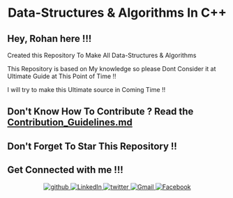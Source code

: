 <h1 align="center">Data-Structures & Algorithms In C++</h1>
<h2>Hey, Rohan here !!!</h2>
<p>Created this Repository To Make All Data-Structures & Algorithms</p>
<p>This Repository is based on My knowledge so please Dont Consider it at Ultimate Guide at This Point of Time !!</p>
<p>I will try to make this Ultimate source in Coming Time !!</p>



<h2>Don't Know How To Contribute ? Read the <a href="Contribution_Guidelines.md">Contribution_Guidelines.md</a></h2>



<h2> Don't Forget To Star This Repository !!</h2>
<h2>Get Connected with me !!!</h2>
<p align="center">
<a href="https://github.com/rohank2502" target="_blank">
<img src=https://img.shields.io/badge/github-%2324292e.svg?&style=for-the-badge&logo=github&logoColor=white alt=github style="margin-bottom: 5px;" />
</a>
<a href="https://www.linkedin.com/in/rohan-k-2502/" target="_blank">
<img alt="LinkedIn" src="https://img.shields.io/badge/linkedin%20-%230077B5.svg?&style=for-the-badge&logo=linkedin&logoColor=white"/>
</a>
<a href="https://twitter.com/rohank_2502" target="_blank">
<img src=https://img.shields.io/badge/twitter-%2300acee.svg?&style=for-the-badge&logo=twitter&logoColor=white alt=twitter style="margin-bottom: 5px;" />
</a>
<a href="mailto:rohank2502@gmail.com">
<img alt="Gmail" src="https://img.shields.io/badge/Gmail-D14836?style=for-the-badge&logo=gmail&logoColor=white" />
<a href="https://www.facebook.com/rohan.kulkarni.2520/" target="_blank">
<img alt="Facebook" src="https://img.shields.io/badge/Facebook%20-%231877F2.svg?&style=for-the-badge&logo=Facebook&logoColor=white"/>
</p> 

